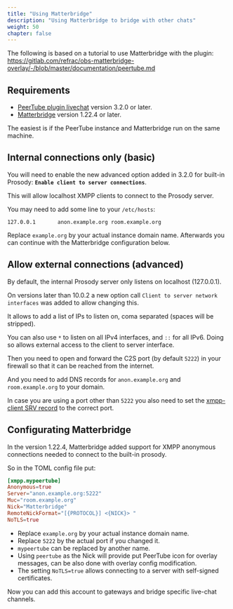 ```yaml
---
title: "Using Matterbridge"
description: "Using Matterbridge to bridge with other chats"
weight: 50
chapter: false
---
```


The following is based on a tutorial to use Matterbridge with the plugin: <https://gitlab.com/refrac/obs-matterbridge-overlay/-/blob/master/documentation/peertube.md>

## Requirements
- [PeerTube plugin livechat](https://github.com/JohnXLivingston/peertube-plugin-livechat) version 3.2.0 or later.
- [Matterbridge](https://github.com/42wim/matterbridge) version 1.22.4 or later.

The easiest is if the PeerTube instance and Matterbridge run on the same machine.

## Internal connections only (basic)
You will need to enable the new advanced option added in 3.2.0 for built-in Prosody: **`Enable client to server connections`**.

This will allow localhost XMPP clients to connect to the Prosody server.

You may need to add some line to your `/etc/hosts`:

```
127.0.0.1       anon.example.org room.example.org
```
Replace `example.org` by your actual instance domain name. Afterwards you can continue with the Matterbridge configuration below.

## Allow external connections (advanced)

By default, the internal Prosody server only listens on localhost (127.0.0.1). 

On versions later than 10.0.2 a new option call `Client to server network interfaces` was added to allow changing this.

It allows to add a list of IPs to listen on, coma separated (spaces will be stripped). 

You can also use `*` to listen on all IPv4 interfaces, and `::` for all IPv6. Doing so allows external access to the client to server interface.

Then you need to open and forward the C2S port (by default `5222`) in your firewall so that it can be reached from the internet.

And you need to add DNS records for `anon.example.org` and `room.example.org` to your domain. 

In case you are using a port other than `5222` you also need to set the [xmpp-client SRV record](https://prosody.im/doc/dns#srv_records) to the correct port.

## Configurating Matterbridge

In the version 1.22.4, Matterbridge added support for XMPP anonymous connections needed to connect to the built-in prosody.

So in the TOML config file put:

``` TOML
[xmpp.mypeertube]
Anonymous=true
Server="anon.example.org:5222"
Muc="room.example.org"
Nick="Matterbridge"
RemoteNickFormat="[{PROTOCOL}] <{NICK}> "
NoTLS=true
```
- Replace `example.org` by your actual instance domain name.
- Replace `5222` by the actual port if you changed it.
- `mypeertube` can be replaced by another name.
- Using `peertube` as the Nick will provide put PeerTube icon for overlay messages, can be also done with overlay config modification.
- The setting `NoTLS=true` allows connecting to a server with self-signed certificates.

Now you can add this account to gateways and bridge specific live-chat channels.
